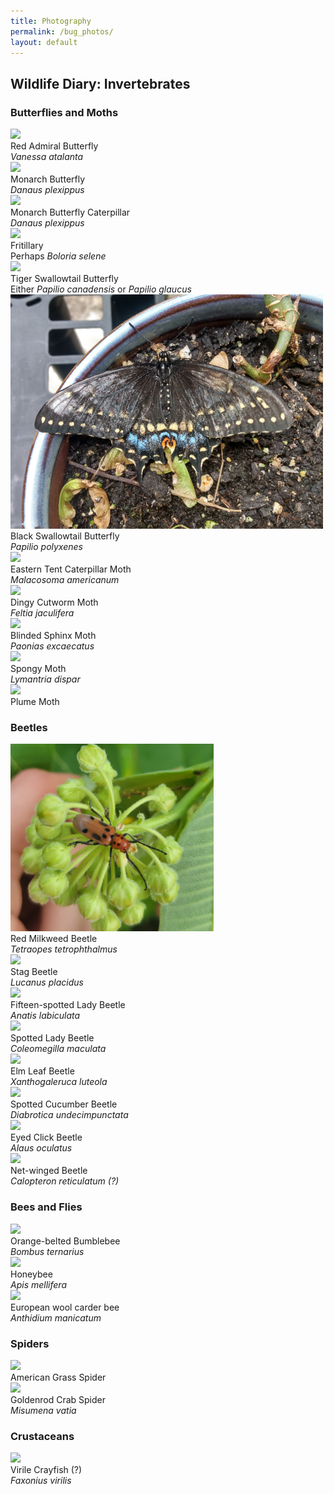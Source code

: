 ```yaml
---
title: Photography
permalink: /bug_photos/
layout: default
---
```

<h2>Wildlife Diary: Invertebrates</h2>

<h3> Butterflies and Moths</h3>

<div class="gallery-container-small">
	<div class="gallery-item">
		<div class="gallery-item-box">	<img src="\images\bug_photos\admiral_1.png"></div>
		<div class="gallery-item-box">
		Red Admiral Butterfly
		<br>
		<i>Vanessa atalanta</i></div>
	</div>
	<div class="gallery-item">
		<div class="gallery-item-box">	<img src="\images\bug_photos\monarch_1.png"></div>
		<div class="gallery-item-box">
		Monarch Butterfly
		<br>
		<i>Danaus plexippus</i></div>
	</div>
	<div class="gallery-item">
		<div class="gallery-item-box">	<img src="\images\bug_photos\monarch_cat_1.png"></div>
		<div class="gallery-item-box">
		Monarch Butterfly Caterpillar
		<br>
		<i>Danaus plexippus</i></div>
	</div>
	<div class="gallery-item">
		<div class="gallery-item-box">	<img src="\images\bug_photos\fritillary_1.png"></div>
		<div class="gallery-item-box">
		Fritillary
		<br>
		Perhaps <i>Boloria selene</i></div>
	</div>
	<div class="gallery-item">
		<div class="gallery-item-box">	<img src="\images\bug_photos\swallowtail_1.png"></div>
		<div class="gallery-item-box">
		Tiger Swallowtail Butterfly
		<br>
		Either <i>Papilio canadensis</i> or <i>Papilio glaucus</i> </div>
	</div>
	<div class="gallery-item">
		<div class="gallery-item-box">	<img src="\images\bug_photos\swallowtail_2.png"></div>
		<div class="gallery-item-box">
		Black Swallowtail Butterfly
		<br>
		<i>Papilio polyxenes</i> </div>
	</div>
	<div class="gallery-item">
		<div class="gallery-item-box">	<img src="\images\bug_photos\tent_1.png"></div>
		<div class="gallery-item-box">
		Eastern Tent Caterpillar Moth
		<br>
		<i>Malacosoma americanum</i></div>
	</div>
	<div class="gallery-item">
		<div class="gallery-item-box">	<img src="\images\bug_photos\cutworm_1.png"></div>
		<div class="gallery-item-box">
		Dingy Cutworm Moth
		<br>
		<i>Feltia jaculifera</i></div>
	</div>
	<div class="gallery-item">
		<div class="gallery-item-box">	<img src="\images\bug_photos\sphinx_1.png"></div>
		<div class="gallery-item-box">
		Blinded Sphinx Moth
		<br>
		<i>Paonias excaecatus</i></div>
	</div>
	<div class="gallery-item">
		<div class="gallery-item-box">	<img src="\images\bug_photos\spongy_moth_1.png"></div>
		<div class="gallery-item-box">
		Spongy Moth
		<br>
		<i>Lymantria dispar</i></div>
	</div>
	<div class="gallery-item">
		<div class="gallery-item-box">	<img src="\images\bug_photos\plume_moth_1.png"></div>
		<div class="gallery-item-box">
		Plume Moth</div>
	</div>
</div>

<h3> Beetles</h3>

<div class="gallery-container-small">
	<div class="gallery-item">
		<div class="gallery-item-box">	<img src="\images\bug_photos\milkweed_beetle.png"></div>
		<div class="gallery-item-box">
			Red Milkweed Beetle
			<br>
			<i>Tetraopes tetrophthalmus</i>
		</div>
	</div>
	<div class="gallery-item">
		<div class="gallery-item-box">	<img src="\images\bug_photos\stag_plac.png"></div>
		<div class="gallery-item-box">
			Stag Beetle
			<br>
			<i>Lucanus placidus</i>
		</div>
	</div>
	<div class="gallery-item">
	<div class="gallery-item-box">	
	<img src="\images\bug_photos\ash_1.png"></div>
		<div class="gallery-item-box">Fifteen-spotted Lady Beetle
			<br>
			<i>Anatis labiculata</i>
		</div>
	</div>
	<div class="gallery-item"><div class="gallery-item-box">	
	<img src="\images\bug_photos\ladybird_1.png"></div>
		<div class="gallery-item-box">
			Spotted Lady Beetle
			<br>
			<i>Coleomegilla maculata</i>
		</div>
	</div>
	<div class="gallery-item"><div class="gallery-item-box">	
	<img src="\images\bug_photos\elm_1.png">
	</div>
		<div class="gallery-item-box">
			Elm Leaf Beetle
			<br>
			<i>Xanthogaleruca luteola</i>
		</div>
	</div>
	<div class="gallery-item">
	<div class="gallery-item-box">	
		<img src="\images\bug_photos\cucumber_1.png">
	</div>
		<div class="gallery-item-box">
			Spotted Cucumber Beetle
			<br>
			<i>Diabrotica undecimpunctata</i>
		</div>
	</div>
	<div class="gallery-item">
	<div class="gallery-item-box">	<img src="\images\bug_photos\click_beetle_1.png"></div>
		<div class="gallery-item-box">
			Eyed Click Beetle
			<br>
			<i>Alaus oculatus</i>
		</div>
	</div>
	<div class="gallery-item">
		<div class="gallery-item-box">	<img src="\images\bug_photos\net_winged_1.png"></div>
		<div class="gallery-item-box">
			Net-winged Beetle
			<br>
			<i>Calopteron reticulatum (?)</i>
		</div>
	</div>
</div>

<h3> Bees and Flies</h3>

<div class="gallery-container-small">
	<div class="gallery-item">
		<div class="gallery-item-box">	
		<img src="\images\bug_photos\bumble_west_1.png">
		</div>
		<div class="gallery-item-box">
			Orange-belted Bumblebee
			<br>
			<i>Bombus ternarius</i>	
		</div>
	</div>
	<div class="gallery-item">
		<div class="gallery-item-box">	
		<img src="\images\bug_photos\honey_2.png">
		</div>
		<div class="gallery-item-box">
			Honeybee
			<br>
			<i>Apis mellifera</i>	
		</div>
	</div>
	<div class="gallery-item">
		<div class="gallery-item-box">	
		<img src="\images\bug_photos\mystery_bee_1.png">
		</div>
		<div class="gallery-item-box">
			European wool carder bee
			<br>
			<i>Anthidium manicatum</i>
		</div>
	</div>
</div>
	
<h3> Spiders</h3>

<div class="gallery-container-small">
	<div class="gallery-item">
	<div class="gallery-item-box">	<img src="\images\bug_photos\funnel_weaver_1.png"></div>
		<div class="gallery-item-box">
			American Grass Spider
		</div>
	</div>
	<div class="gallery-item">
		<div class="gallery-item-box">	<img src="\images\bug_photos\crab_spider_1.png"></div>
		<div class="gallery-item-box">
			Goldenrod Crab Spider
			<br>
			<i>Misumena vatia</i>
		</div>
	</div>
</div>

<h3> Crustaceans </h3>
<div class="gallery-container-small">
	<div class="gallery-item">
		<div class="gallery-item-box">	
		<img src="\images\bug_photos\crayfish.png">
		</div>
		<div class="gallery-item-box">
			Virile Crayfish (?)
			<br>
			<i>Faxonius virilis</i>
		</div>
	</div>
</div>
